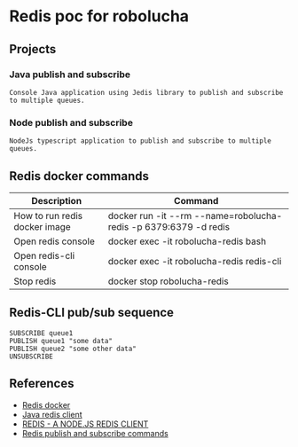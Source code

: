 # Redis poc for robolucha 

## Projects 

### Java publish and subscribe
    Console Java application using Jedis library to publish and subscribe to multiple queues.

### Node publish and subscribe
    NodeJs typescript application to publish and subscribe to multiple queues.

## Redis docker commands

Description | Command
--- | --- 
How to run redis docker image | docker run -it --rm --name=robolucha-redis -p 6379:6379 -d redis
Open redis console | docker exec -it robolucha-redis bash
Open redis-cli console | docker exec -it robolucha-redis redis-cli
Stop redis | docker stop robolucha-redis 

## Redis-CLI pub/sub sequence

```
SUBSCRIBE queue1
PUBLISH queue1 "some data"
PUBLISH queue2 "some other data"
UNSUBSCRIBE
```

## References

- [Redis docker](https://docs.docker.com/samples/library/redis/)
- [Java redis client](https://github.com/xetorthio/jedis/)
- [REDIS - A NODE.JS REDIS CLIENT](http://redis.js.org/#api-publish-subscribe)
- [Redis publish and subscribe commands](https://redis.io/topics/pubsub)